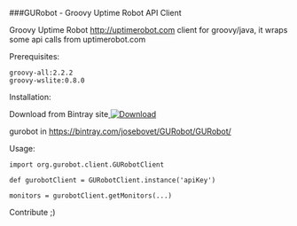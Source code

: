
###GURobot - Groovy Uptime Robot API Client

Groovy Uptime Robot http://uptimerobot.com client for groovy/java, it wraps some api calls from uptimerobot.com

Prerequisites:

	groovy-all:2.2.2
	groovy-wslite:0.8.0	

Installation:

Download from Bintray site[ ![Download](https://api.bintray.com/packages/josebovet/GURobot/GURobot/images/download.png) ](https://bintray.com/josebovet/GURobot/GURobot/_latestVersion)

gurobot in https://bintray.com/josebovet/GURobot/GURobot/
	 

Usage:

    import org.gurobot.client.GURobotClient
    
    def gurobotClient = GURobotClient.instance('apiKey')
	
	monitors = gurobotClient.getMonitors(...)

Contribute
;)
